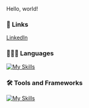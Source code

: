 Hello, world! 


### 🔗 Links
[LinkedIn](https://www.linkedin.com/in/nbkurian/)


### 👨🏼‍💻 Languages

[![My Skills](https://skillicons.dev/icons?i=py,matlab,java,js,html,css)](https://skillicons.dev)




### 🛠 Tools and Frameworks
[![My Skills](https://skillicons.dev/icons?i=vscode)](https://skillicons.dev)
